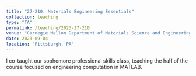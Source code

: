 ```yaml
---
title: "27-210: Materials Engineering Essentials"
collection: teaching
type: "TA"
permalink: /teaching/2023-27-210
venue: "Carnegie Mellon Department of Materials Science and Engineering"
date: 2023-09-04
location: "Pittsburgh, PA"
---
```


I co-taught our sophomore professional skills class, teaching the half of the course focused on engineering computation in MATLAB.